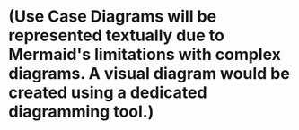 # (Use Case Diagrams will be represented textually due to Mermaid's limitations with complex diagrams.  A visual diagram would be created using a dedicated diagramming tool.)

